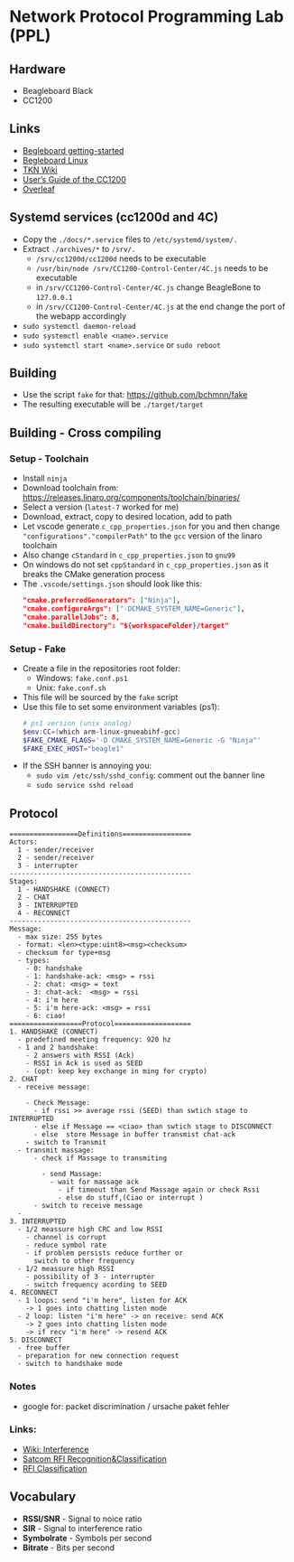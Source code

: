 # Network Protocol Programming Lab (PPL)

## Hardware
* Beagleboard Black
* CC1200

## Links
* [Begleboard getting-started](https://beagleboard.org/getting-started/)
* [Begleboard Linux](https://beagleboard.org/linux/)
* [TKN Wiki](https://kn-pr.tkn.tu-berlin.de/wiki/doku.php)
* [User’s Guide of the CC1200](http://www.ti.com/lit/ug/swru346b/swru346b.pdf)
* [Overleaf](https://www.overleaf.com/project/60a3f53ab54bfe34a84f8c81)

## Systemd services (cc1200d and 4C)
* Copy the `./docs/*.service` files to `/etc/systemd/system/.`
* Extract `./archives/*` to `/srv/.`
	* `/srv/cc1200d/cc1200d` needs to be executable
	* `/usr/bin/node /srv/CC1200-Control-Center/4C.js` needs to be executable
	* in `/srv/CC1200-Control-Center/4C.js` change BeagleBone to `127.0.0.1`
	* in `/srv/CC1200-Control-Center/4C.js` at the end change the port of the webapp accordingly
* `sudo systemctl daemon-reload`
* `sudo systemctl enable <name>.service`
* `sudo systemctl start <name>.service` or `sudo reboot`

## Building
* Use the script `fake` for that: https://github.com/bchmnn/fake
* The resulting executable will be `./target/target`

## Building - Cross compiling
### Setup - Toolchain
* Install `ninja`
* Download toolchain from: https://releases.linaro.org/components/toolchain/binaries/
* Select a version (`latest-7` worked for me)
* Download, extract, copy to desired location, add to path
* Let vscode generate `c_cpp_properties.json` for you and then change `"configurations"."compilerPath"` to the `gcc` version of the linaro toolchain
* Also change `cStandard` in `c_cpp_properties.json` to `gnu99`
* On windows do not set `cppStandard` in `c_cpp_properties.json` as it breaks the CMake generation process
* The `.vscode/settings.json` should look like this:
  ```json
  "cmake.preferredGenerators": ["Ninja"],
  "cmake.configureArgs": ["-DCMAKE_SYSTEM_NAME=Generic"],
  "cmake.parallelJobs": 8,
  "cmake.buildDirectory": "${workspaceFolder}/target"
  ```

### Setup - Fake
* Create a file in the repositories root folder:
    * Windows: `fake.conf.ps1`
    * Unix: `fake.conf.sh`
* This file will be sourced by the `fake` script
* Use this file to set some environment variables (ps1):
    ```ps1
    # ps1 version (unix analog)
    $env:CC=(which arm-linux-gnueabihf-gcc)
    $FAKE_CMAKE_FLAGS='-D CMAKE_SYSTEM_NAME=Generic -G "Ninja"'
    $FAKE_EXEC_HOST="beagle1"
    ```
* If the SSH banner is annoying you:
    * `sudo vim /etc/ssh/sshd_config`: comment out the banner line
    * `sudo service sshd reload`

## Protocol
```
=================Definitions=================
Actors:
  1 - sender/receiver
  2 - sender/receiver
  3 - interrupter
---------------------------------------------
Stages:
  1 - HANDSHAKE (CONNECT)
  2 - CHAT
  3 - INTERRUPTED
  4 - RECONNECT
---------------------------------------------
Message:
  - max size: 255 bytes
  - format: <len><type:uint8><msg><checksum>
  - checksum for type+msg
  - types:
    - 0: handshake
    - 1: handshake-ack: <msg> = rssi
    - 2: chat: <msg> = text
    - 3: chat-ack:  <msg> = rssi 
    - 4: i'm here
    - 5: i'm here-ack: <msg> = rssi
    - 6: ciao!
==================Protocol===================
1. HANDSHAKE (CONNECT)
  - predefined meeting frequency: 920 hz
  - 1 and 2 handshake:
    - 2 answers with RSSI (Ack)
    - RSSI in Ack is used as SEED
    - (opt: keep key exchange in ming for crypto)
2. CHAT
  - receive message:
     
    - Check Message: 
      - if rssi >> average rssi (SEED) than swtich stage to INTERRUPTED
      - else if Message == <ciao> than swtich stage to DISCONNECT
      - else  store Message in buffer transmist chat-ack
    - switch to Transmit
  - transmit massage:
      - check if Massage to transmiting
        
        - send Massage: 
          - wait for massage ack
            - if timeout than Send Massage again or check Rssi
            - else do stuff,(Ciao or interrupt )
      - switch to receive message 
  - 
3. INTERRUPTED
  - 1/2 meassure high CRC and low RSSI
    - channel is corrupt
    - reduce symbol rate
    - if problem persists reduce further or
      switch to other frequency
  - 1/2 meassure high RSSI
    - possibility of 3 - interrupter
    - switch frequency acording to SEED
4. RECONNECT
  - 1 loops: send "i'm here", listen for ACK
    -> 1 goes into chatting listen mode
  - 2 loop: listen "i'm here" -> on receive: send ACK
    -> 2 goes into chatting listen mode
    -> if recv "i'm here" -> resend ACK
5. DISCONNECT
  - free buffer 
  - preparation for new connection request  
  - switch to handshake mode 
```
### Notes
* google for: packet discrimination / ursache paket fehler

### Links:
* [Wiki: Interference](https://en.wikipedia.org/wiki/Interference_(communication))
* [Satcom RFI Recognition&Classification](https://www.mdpi.com/2076-3417/10/13/4608)
* [RFI Classification](https://academic.oup.com/mnras/article/405/1/155/1020990?login=true)

## Vocabulary
* **RSSI/SNR** - Signal to noice ratio
* **SIR** - Signal to interference ratio
* **Symbolrate** - Symbols per second
* **Bitrate** - Bits per second
